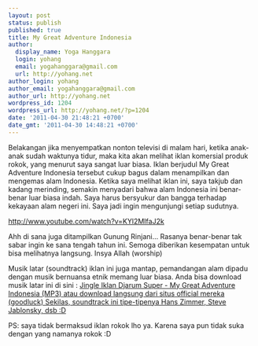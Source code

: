 ```yaml
---
layout: post
status: publish
published: true
title: My Great Adventure Indonesia
author:
  display_name: Yoga Hanggara
  login: yohang
  email: yogahanggara@gmail.com
  url: http://yohang.net
author_login: yohang
author_email: yogahanggara@gmail.com
author_url: http://yohang.net
wordpress_id: 1204
wordpress_url: http://yohang.net/?p=1204
date: '2011-04-30 21:48:21 +0700'
date_gmt: '2011-04-30 14:48:21 +0700'
---
```

Belakangan jika menyempatkan nonton televisi di malam hari, ketika anak-anak sudah waktunya tidur, maka kita akan melihat iklan komersial produk rokok, yang menurut saya sangat luar biasa. Iklan berjudul My Great Adventure Indonesia tersebut cukup bagus dalam menampilkan dan mengemas alam Indonesia. Ketika saya melihat iklan ini, saya takjub dan kadang merinding, semakin menyadari bahwa alam Indonesia ini benar-benar luar biasa indah. Saya harus bersyukur dan bangga terhadap kekayaan alam negeri ini. Saya jadi ingin mengunjungi setiap sudutnya.

http://www.youtube.com/watch?v=KYl2MIfaJ2k

Ahh di sana juga ditampilkan Gunung Rinjani... Rasanya benar-benar tak sabar ingin ke sana tengah tahun ini. Semoga diberikan kesempatan untuk bisa melihatnya langsung. Insya Allah (worship)

Musik latar (soundtrack) iklan ini juga mantap, pemandangan alam dipadu dengan musik bernuansa etnik memang luar biasa. Anda bisa download musik latar ini di sini : [Jingle Iklan Djarum Super - My Great Adventure Indonesia (MP3) atau download langsung dari situs official mereka (goodluck) Sekilas, soundtrack ini tipe-tipenya Hans Zimmer, Steve Jablonsky, dsb :D](http://www.4shared.com/audio/XyBCWLPt/Jingle_Iklan_Djarum_Super_-_My.html)

PS: saya tidak bermaksud iklan rokok lho ya. Karena saya pun tidak suka dengan yang namanya rokok :D

